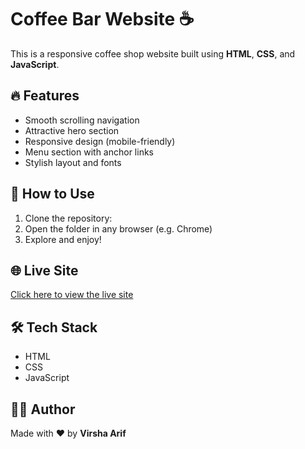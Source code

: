 # Coffee Bar Website ☕

This is a responsive coffee shop website built using **HTML**, **CSS**, and **JavaScript**.

## 🔥 Features
- Smooth scrolling navigation
- Attractive hero section
- Responsive design (mobile-friendly)
- Menu section with anchor links
- Stylish layout and fonts

## 🚀 How to Use
1. Clone the repository:
2. Open the folder in any browser (e.g. Chrome)
3. Explore and enjoy!

## 🌐 Live Site
[Click here to view the live site](https://virshaarif.github.io/coffee-bar-website/)

## 🛠 Tech Stack
- HTML
- CSS
- JavaScript

## 👩‍💻 Author
Made with ❤️ by **Virsha Arif**

